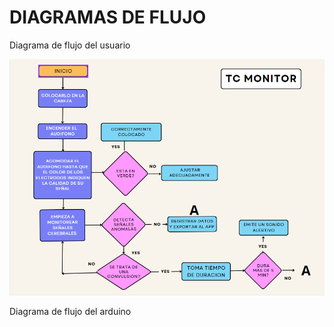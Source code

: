 # DIAGRAMAS DE FLUJO

Diagrama de flujo del usuario

![image](https://github.com/JosephOviedo/Proyecto_de_Funbio/blob/main/Imagenes/DF%20USUARIO.png)

Diagrama de flujo del arduino
